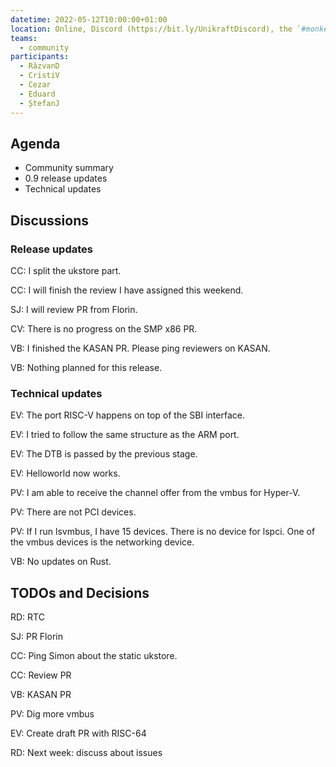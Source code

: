 ```yaml
---
datetime: 2022-05-12T10:00:00+01:00
location: Online, Discord (https://bit.ly/UnikraftDiscord), the `#monkey-business` voice channel
teams:
  - community
participants:
  - RăzvanD
  - CristiV
  - Cezar
  - Eduard
  - ȘtefanJ
---
```


## Agenda

* Community summary
* 0.9 release updates
* Technical updates

## Discussions

### Release updates

CC: I split the ukstore part.

CC: I will finish the review I have assigned this weekend.

SJ: I will review PR from Florin.

CV: There is no progress on the SMP x86 PR.

VB: I finished the KASAN PR.
Please ping reviewers on KASAN.

VB: Nothing planned for this release.

### Technical updates

EV: The port RISC-V happens on top of the SBI interface.

EV: I tried to follow the same structure as the ARM port.

EV: The DTB is passed by the previous stage.

EV: Helloworld now works.

PV: I am able to receive the channel offer from the vmbus for Hyper-V.

PV: There are not PCI devices.

PV: If I run lsvmbus, I have 15 devices.
There is no device for lspci.
One of the vmbus devices is the networking device.

VB: No updates on Rust.

## TODOs and Decisions

RD: RTC

SJ: PR Florin

CC: Ping Simon about the static ukstore.

CC: Review PR

VB: KASAN PR

PV: Dig more vmbus

EV: Create draft PR with RISC-64

RD: Next week: discuss about issues
